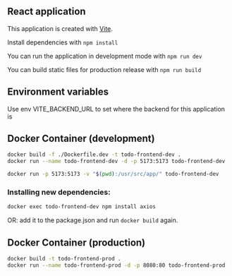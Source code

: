 ## React application

This application is created with [Vite](https://vitest.dev/).

Install dependencies with `npm install`

You can run the application in development mode with `npm run dev`

You can build static files for production release with `npm run build`

## Environment variables

Use env VITE_BACKEND_URL to set where the backend for this application is

## Docker Container (development)

```bash
docker build -f ./Dockerfile.dev -t todo-frontend-dev .
docker run --name todo-frontend-dev -d -p 5173:5173 todo-frontend-dev
```

```bash
docker run -p 5173:5173 -v "$(pwd):/usr/src/app/" todo-frontend-dev
```

### Installing new dependencies:

```bash
docker exec todo-frontend-dev npm install axios
```

OR: add it to the package.json and run `docker build` again.

## Docker Container (production)

```bash
docker build -t todo-frontend-prod .
docker run --name todo-frontend-prod -d -p 8080:80 todo-frontend-prod
```
